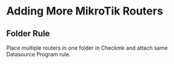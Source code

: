 # Adding More MikroTik Routers
## Folder Rule
Place multiple routers in one folder in Checkmk and attach same Datasource Program rule.
